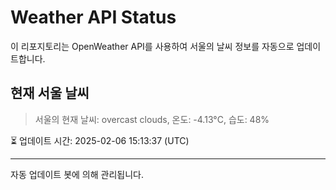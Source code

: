 
# Weather API Status

이 리포지토리는 OpenWeather API를 사용하여 서울의 날씨 정보를 자동으로 업데이트합니다.

## 현재 서울 날씨
> 서울의 현재 날씨: overcast clouds, 온도: -4.13°C, 습도: 48%

⏳ 업데이트 시간: 2025-02-06 15:13:37 (UTC)

---
자동 업데이트 봇에 의해 관리됩니다.
